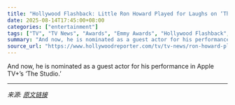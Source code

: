 ```yaml
---
title: "Hollywood Flashback: Little Ron Howard Played for Laughs on ‘The Andy Griffith Show’"
date: 2025-08-14T17:45:00+08:00
categories: ["entertainment"]
tags: ["TV", "TV News", "Awards", "Emmy Awards", "Hollywood Flashback", "Ron Howard", "The Studio"]
summary: "And now, he is nominated as a guest actor for his performance in Apple TV+’s ‘The Studio.’"
source_url: "https://www.hollywoodreporter.com/tv/tv-news/ron-howard-played-for-laughs-on-andy-griffith-1236343509/"
---
```


And now, he is nominated as a guest actor for his performance in Apple TV+’s ‘The Studio.’

---

*来源: [原文链接](https://www.hollywoodreporter.com/tv/tv-news/ron-howard-played-for-laughs-on-andy-griffith-1236343509/)*
